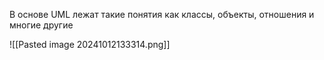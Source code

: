 
В основе UML лежат такие понятия как классы, объекты, отношения и многие другие

![[Pasted image 20241012133314.png]]